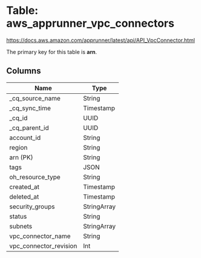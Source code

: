 # Table: aws_apprunner_vpc_connectors

https://docs.aws.amazon.com/apprunner/latest/api/API_VpcConnector.html

The primary key for this table is **arn**.



## Columns
| Name          | Type          |
| ------------- | ------------- |
|_cq_source_name|String|
|_cq_sync_time|Timestamp|
|_cq_id|UUID|
|_cq_parent_id|UUID|
|account_id|String|
|region|String|
|arn (PK)|String|
|tags|JSON|
|oh_resource_type|String|
|created_at|Timestamp|
|deleted_at|Timestamp|
|security_groups|StringArray|
|status|String|
|subnets|StringArray|
|vpc_connector_name|String|
|vpc_connector_revision|Int|